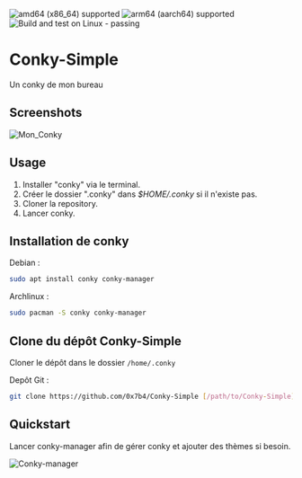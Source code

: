 ![amd64 (x86_64) supported](https://github.com/0x7b4/Conky-Simple/assets/29344965/205f5b9c-45e6-41dc-9891-40eb53330d8b)
![arm64 (aarch64) supported](https://github.com/0x7b4/Conky-Simple/assets/29344965/2478a28c-1a8b-4ebe-9b71-b16b50697bb1)
![Build and test on Linux - passing](https://github.com/0x7b4/Conky-Simple/assets/29344965/87baa2fc-a69e-48d3-bf86-ef2506107946)

# Conky-Simple
Un conky de mon bureau


## Screenshots

![Mon_Conky](https://github.com/0x7b4/Conky-Simple/assets/29344965/eeb85129-db52-4920-945c-bfec7adefe95)


## Usage
1. Installer "conky" via le terminal.
2. Créer le dossier ".conky" dans *$HOME/.conky* si il n'existe pas.
3. Cloner la repository.
4. Lancer conky.

## Installation de conky

Debian :
```bash
sudo apt install conky conky-manager
```
Archlinux :
```bash
sudo pacman -S conky conky-manager
```

## Clone du dépôt Conky-Simple
 Cloner le dépôt dans le dossier
 `/home/.conky`

Depôt Git :
```bash
git clone https://github.com/0x7b4/Conky-Simple [/path/to/Conky-Simple]
```

## Quickstart

Lancer conky-manager afin de gérer conky et ajouter des thèmes si besoin.

![Conky-manager](https://github.com/0x7b4/Conky-Simple/assets/29344965/f64361fb-b41f-4dfa-a0d4-8e0da99bc8db)










